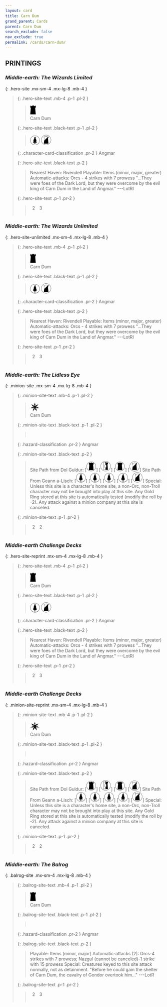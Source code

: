 ```yaml
---
layout: card
title: Carn Dum
grand_parent: Cards
parent: Carn Dum
search_exclude: false
nav_exclude: true
permalink: /cards/carn-dum/
---
```


## PRINTINGS


### _Middle-earth: The Wizards Limited_

{: .hero-site .mx-sm-4 .mx-lg-8 .mb-4 }
> {: .hero-site-text .mb-4 .p-1 .pl-2 }
> > <div class="card-mp"><img src="/assets/images/dark-hold.svg"></div>
> > <div class="character-card-name">Carn Dum</div>
>
> {: .hero-site-text .black-text .p-1 .pl-2 }
> > ![](/assets/images/wilderness.svg) ![](/assets/images/shadow-land.svg)
>
> {: .character-card-classification .pr-2 }
> Angmar
>
> {: .hero-site-text .black-text .p-2 }
> > Nearest Haven: Rivendell Playable: Items (minor, major, greater) Automatic-attacks: Orcs - 4 strikes with 7 prowess  "...They were foes of the Dark Lord, but they were overcome by the evil king of Carn Dum in the Land of Angmar." ---LotRI 
> 
> {: .hero-site-text .p-1 .pr-2 }
> > <div class="hero-site-draw"><span class="hero-you-draw">&ensp;2&ensp;</span><span class="hero-opp-draw">&ensp;3&ensp;</span></div>
> > <div class="card-corruption">&nbsp;</div>

### _Middle-earth: The Wizards Unlimited_

{: .hero-site-unlimited .mx-sm-4 .mx-lg-8 .mb-4 }
> {: .hero-site-text .mb-4 .p-1 .pl-2 }
> > <div class="card-mp"><img src="/assets/images/dark-hold.svg"></div>
> > <div class="character-card-name">Carn Dum</div>
>
> {: .hero-site-text .black-text .p-1 .pl-2 }
> > ![](/assets/images/wilderness.svg) ![](/assets/images/shadow-land.svg)
>
> {: .character-card-classification .pr-2 }
> Angmar
>
> {: .hero-site-text .black-text .p-2 }
> > Nearest Haven: Rivendell Playable: Items (minor, major, greater) Automatic-attacks: Orcs - 4 strikes with 7 prowess  "...They were foes of the Dark Lord, but they were overcome by the evil king of Carn Dum in the Land of Angmar." ---LotRI 
> 
> {: .hero-site-text .p-1 .pr-2 }
> > <div class="hero-site-draw"><span class="hero-you-draw">&ensp;2&ensp;</span><span class="hero-opp-draw">&ensp;3&ensp;</span></div>
> > <div class="card-corruption">&nbsp;</div>

### _Middle-earth: The Lidless Eye_

{: .minion-site .mx-sm-4 .mx-lg-8 .mb-4 }
> {: .minion-site-text .mb-4 .p-1 .pl-2 }
> > <div class="card-mp"><img src="/assets/images/dark-haven.svg"></div>
> > <div class="card-name">Carn Dum</div>
>
> {: .minion-site-text .black-text .p-1 .pl-2 }
> > &nbsp;
>
> {: .hazard-classification .pr-2 }
> Angmar
>
> {: .minion-site-text .black-text .p-2 }
> > Site Path from Dol Guldur: \[![](/assets/images/dark-domain.svg)] \[![](/assets/images/border-land.svg)] \[![](/assets/images/dark-domain.svg)] \[![](/assets/images/shadow-land.svg)] Site Path From Geann a-Lisch: \[![](/assets/images/wilderness.svg)] \[![](/assets/images/wilderness.svg)] \[![](/assets/images/wilderness.svg)] \[![](/assets/images/wilderness.svg)] \[![](/assets/images/shadow-land.svg)] Special: Unless this site is a character's home site, a non-Orc, non-Troll character may not be brought into play at this site. Any Gold Ring stored at this site is automatically tested (modify the roll by -2). Any attack against a minion company at this site is canceled. 
> 
> {: .minion-site-text .p-1 .pr-2 }
> > <div class="hero-site-draw"><span class="minion-you-draw">&ensp;2&ensp;</span><span class="minion-opp-draw">&ensp;2&ensp;</span></div>
> > <div class="card-corruption">&nbsp;</div>

### _Middle-earth Challenge Decks_

{: .hero-site-reprint .mx-sm-4 .mx-lg-8 .mb-4 }
> {: .hero-site-text .mb-4 .p-1 .pl-2 }
> > <div class="card-mp"><img src="/assets/images/dark-hold.svg"></div>
> > <div class="character-card-name">Carn Dum</div>
>
> {: .hero-site-text .black-text .p-1 .pl-2 }
> > ![](/assets/images/wilderness.svg) ![](/assets/images/shadow-land.svg)
>
> {: .character-card-classification .pr-2 }
> Angmar
>
> {: .hero-site-text .black-text .p-2 }
> > Nearest Haven: Rivendell Playable: Items (minor, major, greater) Automatic-attacks: Orcs - 4 strikes with 7 prowess  "...They were foes of the Dark Lord, but they were overcome by the evil king of Carn Dum in the Land of Angmar." ---LotRI 
> 
> {: .hero-site-text .p-1 .pr-2 }
> > <div class="hero-site-draw"><span class="hero-you-draw">&ensp;2&ensp;</span><span class="hero-opp-draw">&ensp;3&ensp;</span></div>
> > <div class="card-corruption">&nbsp;</div>

### _Middle-earth Challenge Decks_

{: .minion-site-reprint .mx-sm-4 .mx-lg-8 .mb-4 }
> {: .minion-site-text .mb-4 .p-1 .pl-2 }
> > <div class="card-mp"><img src="/assets/images/dark-haven.svg"></div>
> > <div class="card-name">Carn Dum</div>
>
> {: .minion-site-text .black-text .p-1 .pl-2 }
> > &nbsp;
>
> {: .hazard-classification .pr-2 }
> Angmar
>
> {: .minion-site-text .black-text .p-2 }
> > Site Path from Dol Guldur: \[![](/assets/images/dark-domain.svg)] \[![](/assets/images/border-land.svg)] \[![](/assets/images/dark-domain.svg)] \[![](/assets/images/shadow-land.svg)] Site Path From Geann a-Lisch: \[![](/assets/images/wilderness.svg)] \[![](/assets/images/wilderness.svg)] \[![](/assets/images/wilderness.svg)] \[![](/assets/images/wilderness.svg)] \[![](/assets/images/shadow-land.svg)] Special: Unless this site is a character's home site, a non-Orc, non-Troll character may not be brought into play at this site. Any Gold Ring stored at this site is automatically tested (modify the roll by -2). Any attack against a minion company at this site is canceled. 
> 
> {: .minion-site-text .p-1 .pr-2 }
> > <div class="hero-site-draw"><span class="minion-you-draw">&ensp;2&ensp;</span><span class="minion-opp-draw">&ensp;2&ensp;</span></div>
> > <div class="card-corruption">&nbsp;</div>

### _Middle-earth: The Balrog_

{: .balrog-site .mx-sm-4 .mx-lg-8 .mb-4 }
> {: .balrog-site-text .mb-4 .p-1 .pl-2 }
> > <div class="card-mp"><img src="/assets/images/dark-hold.svg"></div>
> > <div class="card-name">Carn Dum</div>
>
> {: .balrog-site-text .black-text .p-1 .pl-2 }
> > &nbsp;
>
> {: .hazard-classification .pr-2 }
> Angmar
>
> {: .balrog-site-text .black-text .p-2 }
> > Playable: Items (minor, major) Automatic-attacks (2):  Orcs-4 strikes with 7 prowess; Nazgul (cannot be canceled)-1 strike with 15 prowess Special: Creatures keyed to this site attack normally, not as detainment.  "Before he could gain the shelter of Carn Dum, the cavalry of Gondor overtook him..." ---LotR 
> 
> {: .balrog-site-text .p-1 .pr-2 }
> > <div class="hero-site-draw"><span class="minion-you-draw">&ensp;2&ensp;</span><span class="minion-opp-draw">&ensp;3&ensp;</span></div>
> > <div class="card-corruption">&nbsp;</div>
